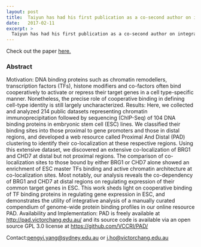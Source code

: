 ```yaml
---
layout: post
title:  Taiyun has had his first publication as a co-second author on integrative analysis of transcription factors in embryonic stem cells (ESCs). Congratulations to Taiyun!
date:   2017-02-11
excerpt: >
  Taiyun has had his first publication as a co-second author on integrative analysis of transcription factors in embryonic stem cells (ESCs). Congratulations to Taiyun! Read the fulltext from
---
```


Check out the paper <a href="https://academic.oup.com/bioinformatics/article/2995820/Integrative-analysis-identifies-co-dependent-gene">here.</a> 

### Abstract

Motivation: DNA binding proteins such as chromatin remodellers, transcription factors (TFs), histone modifiers and co-factors often bind cooperatively to activate or repress their target genes in a cell type-specific manner. Nonetheless, the precise role of cooperative binding in defining cell-type identity is still largely uncharacterized.
Results: Here, we collected and analyzed 214 public datasets representing chromatin immunoprecipitation followed by sequencing (ChIP-Seq) of 104 DNA binding proteins in embryonic stem cell (ESC) lines. We classified their binding sites into those proximal to gene promoters and those in distal regions, and developed a web resource called Proximal And Distal (PAD) clustering to identify their co-localization at these respective regions. Using this extensive dataset, we discovered an extensive co-localization of BRG1 and CHD7 at distal but not proximal regions. The comparison of co-localization sites to those bound by either BRG1 or CHD7 alone showed an enrichment of ESC master TFs binding and active chromatin architecture at co-localization sites. Most notably, our analysis reveals the co-dependency of BRG1 and CHD7 at distal regions on regulating expression of their common target genes in ESC. This work sheds light on cooperative binding of TF binding proteins in regulating gene expression in ESC, and demonstrates the utility of integrative analysis of a manually curated compendium of genome-wide protein binding profiles in our online resource PAD.
Availability and Implementation: PAD is freely available at http://pad.victorchang.edu.au/ and its source code is available via an open source GPL 3.0 license at https://github.com/VCCRI/PAD/

Contact:pengyi.yang@sydney.edu.au or j.ho@victorchang.edu.au